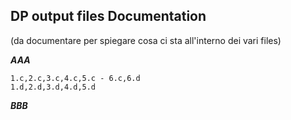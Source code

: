## DP output files Documentation
(da documentare per spiegare cosa ci sta all'interno dei vari files)

***AAA***
```
1.c,2.c,3.c,4.c,5.c - 6.c,6.d
1.d,2.d,3.d,4.d,5.d
```

***BBB***
